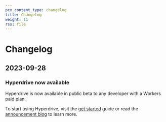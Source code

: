 ```yaml
---
pcx_content_type: changelog
title: Changelog
weight: 11
rss: file
---
```


# Changelog
## 2023-09-28

### Hyperdrive now available

Hyperdrive is now available in public beta to any developer with a Workers paid plan.

To start using Hyperdrive, visit the [get started](/hyperdrive/get-started/) guide or read the [announcement blog](https://blog.Khulnasoft.com/hyperdrive-making-regional-databases-feel-distributed/) to learn more.
